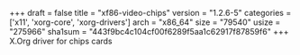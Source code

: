+++
draft = false
title = "xf86-video-chips"
version = "1.2.6-5"
categories = ['x11', 'xorg-core', 'xorg-drivers']
arch = "x86_64"
size = "79540"
usize = "275966"
sha1sum = "443f9bc4c104cf00f6289f5aa1c62917f87859f6"
+++
X.Org driver for chips cards